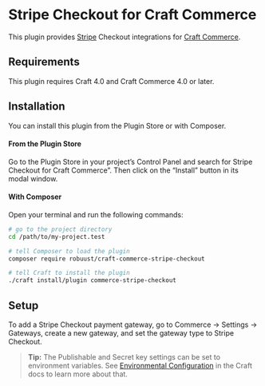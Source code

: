 # Stripe Checkout for Craft Commerce

This plugin provides [Stripe](https://www.stripe.com/) Checkout integrations for [Craft Commerce](https://craftcms.com/commerce).

## Requirements

This plugin requires Craft 4.0 and Craft Commerce 4.0 or later.

## Installation

You can install this plugin from the Plugin Store or with Composer.

#### From the Plugin Store

Go to the Plugin Store in your project’s Control Panel and search for Stripe Checkout for Craft Commerce”. Then click on the “Install” button in its modal window.

#### With Composer

Open your terminal and run the following commands:

```bash
# go to the project directory
cd /path/to/my-project.test

# tell Composer to load the plugin
composer require robuust/craft-commerce-stripe-checkout

# tell Craft to install the plugin
./craft install/plugin commerce-stripe-checkout
```

## Setup

To add a Stripe Checkout payment gateway, go to Commerce → Settings → Gateways, create a new gateway, and set the gateway type to Stripe Checkout.

> **Tip:** The Publishable and Secret key settings can be set to environment variables. See [Environmental Configuration](https://docs.craftcms.com/v3/config/environments.html) in the Craft docs to learn more about that.
